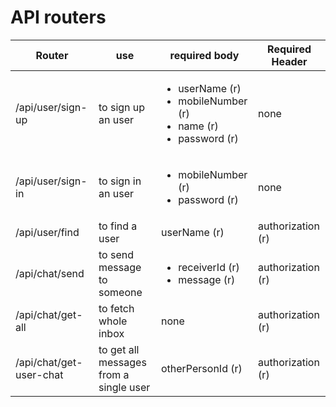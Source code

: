 # API routers

| Router                  | use                                    | required body                                                                                | Required Header   |
| ----------------------- | -------------------------------------- | -------------------------------------------------------------------------------------------- | ----------------- |
| /api/user/sign-up       | to sign up an user                     | <ul><li>userName (r)</li><li>mobileNumber (r)</li><li>name (r)</li><li>password (r)</li><ul> | none              |
| /api/user/sign-in       | to sign in an user                     | <ul><li>mobileNumber (r)</li><li>password (r)</li></ul>                                      | none              |
| /api/user/find          | to find a user                         | userName (r)                                                                                 | authorization (r) |
| /api/chat/send          | to send message to someone             | <ul><li>receiverId (r)</li><li>message (r)</li></ul>                                         | authorization (r) |
| /api/chat/get-all       | to fetch whole inbox                   | none                                                                                         | authorization (r) |
| /api/chat/get-user-chat | to get all messages from a single user | otherPersonId (r)                                                                            | authorization (r) |
